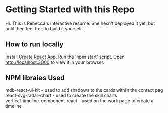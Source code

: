 # Getting Started with this Repo
Hi. This is Rebecca's interactive resume. She hesn't deployed it yet, but until then feel free to build it yourself.

## How to run locally

Install [Create React App](https://github.com/facebook/create-react-app).
Run the 'npm start' script.
Open [http://localhost:3000](http://localhost:3000) to view it in your browser.

## NPM libraies Used
mdb-react-ui-kit - used to add shadows to the cards within the contact pag <br/>
react-svg-radar-chart - used to create the skill charts <br/>
vertical-timeline-component-react - used on the work page to create a timeline

